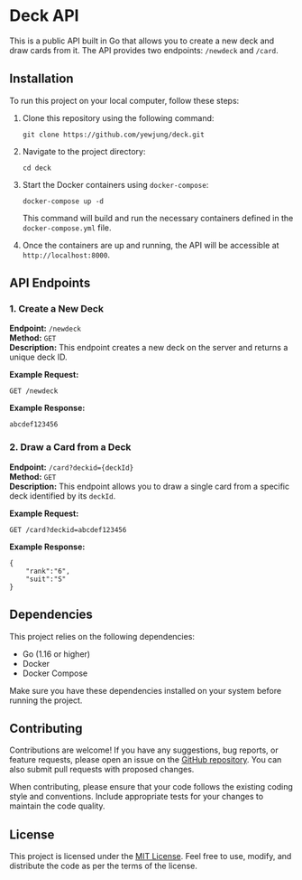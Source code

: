 # Deck API

This is a public API built in Go that allows you to create a new deck and draw cards from it. The API provides two endpoints: `/newdeck` and `/card`.

## Installation

To run this project on your local computer, follow these steps:

1. Clone this repository using the following command:
   ```
   git clone https://github.com/yewjung/deck.git
   ```

2. Navigate to the project directory:
   ```
   cd deck
   ```

3. Start the Docker containers using `docker-compose`:
   ```
   docker-compose up -d
   ```

   This command will build and run the necessary containers defined in the `docker-compose.yml` file.

4. Once the containers are up and running, the API will be accessible at `http://localhost:8000`.

## API Endpoints

### 1. Create a New Deck

**Endpoint:** `/newdeck`\
**Method:** `GET`\
**Description:** This endpoint creates a new deck on the server and returns a unique deck ID.

**Example Request:**
```
GET /newdeck
```

**Example Response:**
```
abcdef123456
```

### 2. Draw a Card from a Deck

**Endpoint:** `/card?deckid={deckId}`\
**Method:** `GET`\
**Description:** This endpoint allows you to draw a single card from a specific deck identified by its `deckId`.

**Example Request:**
```
GET /card?deckid=abcdef123456
```

**Example Response:**
```
{
    "rank":"6",
    "suit":"S"
}
```

## Dependencies

This project relies on the following dependencies:

- Go (1.16 or higher)
- Docker
- Docker Compose

Make sure you have these dependencies installed on your system before running the project.

## Contributing

Contributions are welcome! If you have any suggestions, bug reports, or feature requests, please open an issue on the [GitHub repository](https://github.com/your-username/deck-of-cards-api). You can also submit pull requests with proposed changes.

When contributing, please ensure that your code follows the existing coding style and conventions. Include appropriate tests for your changes to maintain the code quality.

## License

This project is licensed under the [MIT License](LICENSE). Feel free to use, modify, and distribute the code as per the terms of the license.